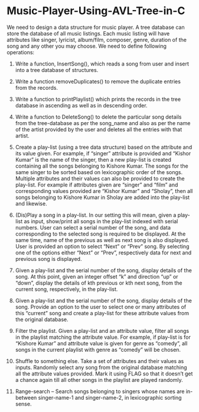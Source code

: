 # Music-Player-Using-AVL-Tree-in-C

We need to design a data structure for music player. A tree database can store the database of all music listings. Each music listing will have attributes like singer, lyricist, album/film, composer, genre, duration of the song and any other you may choose. We need to define following operations:

1. Write a function, InsertSong(), which reads a song from user and insert into a tree database of structures.

2. Write a function removeDuplicates() to remove the duplicate entries from the records.

3. Write a function to printPlaylist() which prints the records in the tree database in ascending as well as in descending order.

4. Write a function to DeleteSong() to delete the particular song details from the tree-database as per the song_name and also as per the name of the artist provided by the user and deletes all the entries with that artist.

5. Create a play-list (using a tree data structure) based on the attribute and its value given. For example, if “singer” attribute is provided and “Kishor Kumar” is the name of the singer, then a new play-list is created containing all the songs belonging to Kishore Kumar. The songs for the same singer to be sorted based on lexicographic order of the songs. Multiple attributes and their values can also be provided to create the play-list. For example if attributes given are “singer” and “film” and corresponding values provided are “Kishor Kumar” and “Sholay”, then all songs belonging to Kishore Kumar in Sholay are added into the play-list and likewise.

6. (Dis)Play a song in a play-list. In our setting this will mean, given a play-list as input, show/print all songs in the play-list indexed with serial numbers. User can select a serial number of the song, and data corresponding to the selected song is required to be displayed. At the same time, name of the previous as well as next song is also displayed. User is provided an option to select “Next” or “Prev” song. By selecting one of the options either “Next” or “Prev”, respectively data for next and previous song is displayed. 

7. Given a play-list and the serial number of the song, display details of the song. At this point, given an integer offset “k” and direction “up” or “down”, display the details of kth previous or kth next song, from the current song, respectively, in the play-list.

8. Given a play-list and the serial number of the song, display details of the song. Provide an option to the user to select one or many attributes of this “current” song and create a play-list for these attribute values from the original database.

9. Filter the playlist. Given a play-list and an attribute value, filter all songs in the playlist matching the attribute value. For example, if play-list is for “Kishore Kumar” and attribute value is given for genre as “comedy”, all songs in the current playlist with genre as “comedy” will be chosen.

10. Shuffle to something else. Take a set of attributes and their values as inputs. Randomly select any song from the original database matching all the attribute values provided. Mark it using FLAG so that it doesn’t get a chance again till all other songs in the playlist are played randomly.

11. Range-search – Search songs belonging to singers whose names are in-between singer-name-1 and singer-name-2, in lexicographic sorting sense.
